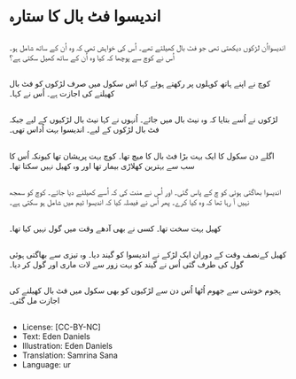 # اندیسوا فٹ بال کا ستارہ

##
اندیسوااُن لڑکوں دیکھتی تھی جو فٹ بال کھیلتے تھے۔ اُس کی خواہش تھی کہ وہ اُن کے ساتھ شامل ہو۔اُس نے کوچ سے پوچھا کہ کیا وہ اُن کے ساتھ کھیل سکتی ہے؟

##
کوچ نے اپنے ہاتھ کوہلوں پر رکھتے ہوئے کہا اس سکول میں صرف لڑکوں کو فٹ بال کھیلنے کی اجازت ہے۔ اُس نے کہا۔

##
لڑکوں نے اُسے بتایا کہ وہ نیٹ بال میں جائے۔ اُنہوں نے کہا نیٹ بال لڑکیوں کے لیے جبکہ فٹ بال لڑکوں کے لیے۔ اندیسوا بہت اُداس تھی۔

##
اگلے دن سکول کا ایک بہت بڑا فٹ بال کا میچ تھا۔ کوچ بہت پریشان تھا کیونکہ اُس کا سب سے بہترین کھلاڑی بیمار تھا اور وہ کھیل نہیں سکتا تھا۔

##
اندیسوا بھاگتی ہوئی کو چ کے پاس گئی۔ اور اُس نے منت کی کہ اُسے کھیلنے دیا جائے۔ کوچ کو سمجھ نہیں آ رہا تھا کہ وہ کیا کرے۔ پھر اُس نے فیصلہ کیا کہ اندیسوا ٹیم میں شامل ہو سکتی ہے۔

##
کھیل بہت سخت تھا۔ کسی نے بھی آدھے وقت میں گول نہیں کیا تھا۔

##
کھیل کےنصف وقت کے دوران ایک لڑکے نے اندیسوا کو گیند دیا۔ وہ تیزی سے بھاگتی ہوئی گول کی طرف گئی اُس نے گیند کو بہت زور سے لات ماری اور گول کر دیا۔

##
ہجوم خوشی سے جھوم اُٹھا اُس دن سے لڑکیوں کو بھی سکول میں فٹ بال کھیلنے کی اجازت مل گئی۔

##
* License: [CC-BY-NC]
* Text: Eden Daniels
* Illustration: Eden Daniels
* Translation: Samrina Sana
* Language: ur
